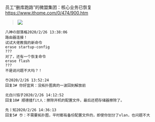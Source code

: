 
员工“删库跑路”的微盟集团：核心业务已恢复 https://www.ithome.com/0/474/900.htm
> ![](https://img.ithome.com/newsuploadfiles/2020/2/20200226_133203_981.jpg)
```
八神の部落格2020/2/26 13:38:06
路由器连接！
试试大佬教我的新命令
erase startup-config
???
对了，还有一个恢复命令
erase flash
???
不是说问题不大吗？！

冭2020/2/26 13:52:24
回复3# 你好宜宾：没拓扑图真的一波回到解放前

北白川馅子2020/2/26 14:12:52
回复10# 顺德揸fit人：擦除开机的配置文件，最后还把存储器擦除了。

先丨知2020/2/26 14:36:13
回复5# 冭：不需要拓扑图，平时都有备份配置文件的，即使你划分了vlan，也问题不大
```
